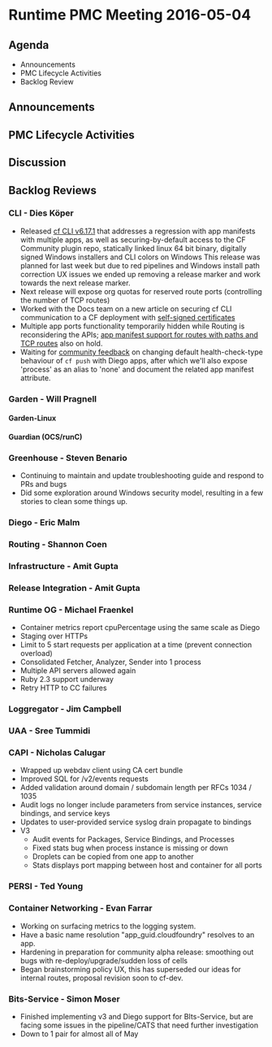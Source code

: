 # Runtime PMC Meeting 2016-05-04

## Agenda
* Announcements
* PMC Lifecycle Activities
* Backlog Review

## Announcements


## PMC Lifecycle Activities


## Discussion


## Backlog Reviews

### CLI - Dies Köper
- Released [cf CLI v6.17.1](https://www.pivotaltracker.com/story/show/117837557) that addresses a regression with app manifests with multiple apps, as well as securing-by-default access to the CF Community plugin repo, statically linked linux 64 bit binary, digitally signed Windows installers and CLI colors on Windows
  This release was planned for last week but due to red pipelines and Windows install path correction UX issues we ended up removing a release marker and work towards the next release marker.
- Next release will expose org quotas for reserved route ports (controlling the number of TCP routes)
- Worked with the Docs team on a new article on securing cf CLI communication to a CF deployment with [self-signed certificates](http://docs.cloudfoundry.org/cf-cli/self-signed.html)
- Multiple app ports functionality temporarily hidden while Routing is reconsidering the APIs; [app manifest support for routes with paths and TCP routes](https://lists.cloudfoundry.org/archives/list/cf-dev@lists.cloudfoundry.org/message/N4ZDS7FVHBQFSGP724ZAXUOMISNVURIR/) also on hold.
- Waiting for [community feedback](https://lists.cloudfoundry.org/archives/list/cf-dev@lists.cloudfoundry.org/thread/KU4JNZ6HMNS62E6IFREG7NSUB6SFOISW/) on changing default health-check-type behaviour of `cf push` with Diego apps, after which we'll also expose 'process' as an alias to 'none' and document the related app manifest attribute.

### Garden - Will Pragnell

#### Garden-Linux

#### Guardian (OCS/runC)

### Greenhouse - Steven Benario
- Continuing to maintain and update troubleshooting guide and respond to PRs and bugs
- Did some exploration around Windows security model, resulting in a few stories to clean some things up.

### Diego - Eric Malm

### Routing - Shannon Coen

### Infrastructure - Amit Gupta

### Release Integration - Amit Gupta

### Runtime OG - Michael Fraenkel
- Container metrics report cpuPercentage using the same scale as Diego
- Staging over HTTPs
- Limit to 5 start requests per application at a time (prevent connection overload)
- Consolidated Fetcher, Analyzer, Sender into 1 process
- Multiple API servers allowed again
- Ruby 2.3 support underway
- Retry HTTP to CC failures

### Loggregator - Jim Campbell

### UAA - Sree Tummidi

### CAPI - Nicholas Calugar
- Wrapped up webdav client using CA cert bundle
- Improved SQL for /v2/events requests
- Added validation around domain / subdomain length per RFCs 1034 / 1035
- Audit logs no longer include parameters from service instances, service bindings, and service keys
- Updates to user-provided service syslog drain propagate to bindings
- V3
  - Audit events for Packages, Service Bindings, and Processes
  - Fixed stats bug when process instance is missing or down
  - Droplets can be copied from one app to another
  - Stats displays port mapping between host and container for all ports

### PERSI - Ted Young

### Container Networking - Evan Farrar
- Working on surfacing metrics to the logging system.
- Have a basic name resolution "app_guid.cloudfoundry" resolves to an app.
- Hardening in preparation for community alpha release: smoothing out bugs with re-deploy/upgrade/sudden loss of cells
- Began brainstorming policy UX, this has superseded our ideas for internal routes, proposal revision soon to cf-dev.

### Bits-Service - Simon Moser

* Finished implementing v3 and Diego support for BIts-Service, but are facing some issues in the pipeline/CATS that need further investigation 
* Down to 1 pair for almost all of May 
